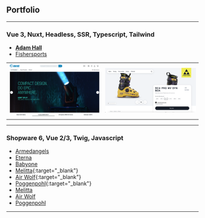 ## Portfolio

---

### Vue 3, Nuxt, Headless, SSR, Typescript, Tailwind

- **[Adam Hall](/portfolio/projects/adamhall)**
- [Fishersports](/portfolio/projects/fishersports)

|                                       |                                           |
|---------------------------------------|-------------------------------------------|
| <img src="images/adamhall/home.png"/> | <img src="images/fishersports/home.png"/> |

---

### Shopware 6, Vue 2/3, Twig, Javascript

- [Armedangels](/portfolio/projects/armedangels)
- [Eterna](/portfolio/projects/eterna)
- [Babyone](/portfolio/projects/babyone)
- [Melitta](https://www.melitta.de){:target="_blank"}
- [Air Wolf](https://www.air-wolf.de){:target="_blank"}
- [Poggenpohl](https://www.poggenpohl.com/de){:target="_blank"}
- <a href="https://www.melitta.de" target="_blank">Melitta</a>
- <a href="https://www.air-wolf.de" target="_blank">Air Wolf</a>
- <a href="https://www.poggenpohl.com/de" target="_blank">Poggenpohl</a>

---
